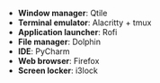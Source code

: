  
 - **Window manager**: Qtile
 - **Terminal emulator**: Alacritty + tmux
 - **Application launcher**: Rofi
 - **File manager**: Dolphin
 - **IDE**: PyCharm
 - **Web browser**: Firefox
 - **Screen locker**: i3lock
